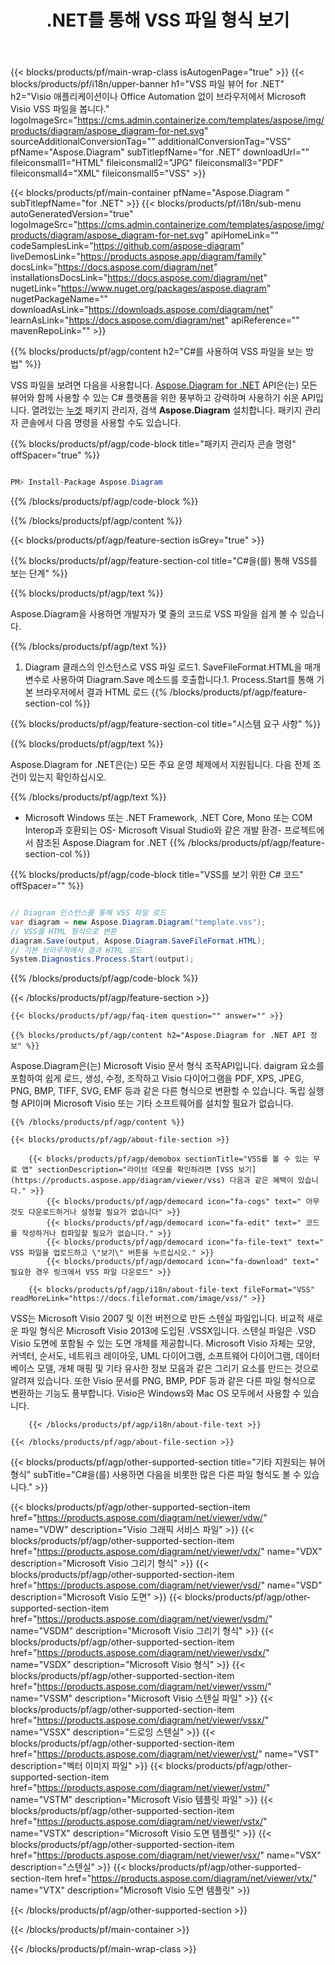 ﻿---
title: .NET를 통해 VSS 파일 형식 보기 
weight: 3190
url: /ko/net/viewer/vss/ 
description: C# 소스 코드는 .NET Framework, .NET Core, Mono 또는 COM Interop에서 VSS 문서를 로드, 렌더링 및 표시합니다.
---
{{< blocks/products/pf/main-wrap-class isAutogenPage="true" >}}
{{< blocks/products/pf/i18n/upper-banner h1="VSS 파일 뷰어 for .NET" h2="Visio 애플리케이션이나 Office Automation 없이 브라우저에서 Microsoft Visio VSS 파일을 봅니다." logoImageSrc="https://cms.admin.containerize.com/templates/aspose/img/products/diagram/aspose_diagram-for-net.svg" sourceAdditionalConversionTag="" additionalConversionTag="VSS" pfName="Aspose.Diagram" subTitlepfName="for .NET" downloadUrl="" fileiconsmall1="HTML" fileiconsmall2="JPG" fileiconsmall3="PDF" fileiconsmall4="XML" fileiconsmall5="VSS" >}}

{{< blocks/products/pf/main-container pfName="Aspose.Diagram " subTitlepfName="for .NET" >}}
{{< blocks/products/pf/i18n/sub-menu autoGeneratedVersion="true" logoImageSrc="https://cms.admin.containerize.com/templates/aspose/img/products/diagram/aspose_diagram-for-net.svg" apiHomeLink="" codeSamplesLink="https://github.com/aspose-diagram" liveDemosLink="https://products.aspose.app/diagram/family" docsLink="https://docs.aspose.com/diagram/net" installationsDocsLink="https://docs.aspose.com/diagram/net" nugetLink="https://www.nuget.org/packages/aspose.diagram" nugetPackageName="" downloadAsLink="https://downloads.aspose.com/diagram/net" learnAsLink="https://docs.aspose.com/diagram/net" apiReference="" mavenRepoLink="" >}}

{{% blocks/products/pf/agp/content h2="C#를 사용하여 VSS 파일을 보는 방법" %}}

 VSS 파일을 보려면 다음을 사용합니다.
 [Aspose.Diagram for .NET](https://products.aspose.com/diagram/net) 
 API은(는) 모든 뷰어와 함께 사용할 수 있는 C# 플랫폼을 위한 풍부하고 강력하며 사용하기 쉬운 API입니다. 열려있는
 [누겟](https://www.nuget.org/packages/aspose.diagram) 
 패키지 관리자, 검색
 **Aspose.Diagram** 
 설치합니다. 패키지 관리자 콘솔에서 다음 명령을 사용할 수도 있습니다.

{{% blocks/products/pf/agp/code-block title="패키지 관리자 콘솔 명령" offSpacer="true" %}}

```cs

PM> Install-Package Aspose.Diagram


```

{{% /blocks/products/pf/agp/code-block %}}

{{% /blocks/products/pf/agp/content %}}

{{< blocks/products/pf/agp/feature-section isGrey="true" >}}

{{% blocks/products/pf/agp/feature-section-col title="C#을(를) 통해 VSS를 보는 단계" %}}

{{% blocks/products/pf/agp/text %}}

 Aspose.Diagram을 사용하면 개발자가 몇 줄의 코드로 VSS 파일을 쉽게 볼 수 있습니다.

{{% /blocks/products/pf/agp/text %}}

1. Diagram 클래스의 인스턴스로 VSS 파일 로드1. SaveFileFormat.HTML을 매개변수로 사용하여 Diagram.Save 메소드를 호출합니다.1. Process.Start를 통해 기본 브라우저에서 결과 HTML 로드
{{% /blocks/products/pf/agp/feature-section-col %}}

{{% blocks/products/pf/agp/feature-section-col title="시스템 요구 사항" %}}

{{% blocks/products/pf/agp/text %}}

 Aspose.Diagram for .NET은(는) 모든 주요 운영 체제에서 지원됩니다. 다음 전제 조건이 있는지 확인하십시오.

{{% /blocks/products/pf/agp/text %}}

- Microsoft Windows 또는 .NET Framework, .NET Core, Mono 또는 COM Interop과 호환되는 OS- Microsoft Visual Studio와 같은 개발 환경- 프로젝트에서 참조된 Aspose.Diagram for .NET
{{% /blocks/products/pf/agp/feature-section-col %}}

{{% blocks/products/pf/agp/code-block title="VSS를 보기 위한 C# 코드" offSpacer="" %}}

```cs

// Diagram 인스턴스를 통해 VSS 파일 로드
var diagram = new Aspose.Diagram.Diagram("template.vss");
// VSS를 HTML 형식으로 변환
diagram.Save(output, Aspose.Diagram.SaveFileFormat.HTML);
// 기본 브라우저에서 결과 HTML 로드
System.Diagnostics.Process.Start(output);


```

{{% /blocks/products/pf/agp/code-block %}}

{{< /blocks/products/pf/agp/feature-section >}}

    {{< blocks/products/pf/agp/faq-item question="" answer="" >}}
 

<!-- aboutfile Starts -->

    {{% blocks/products/pf/agp/content h2="Aspose.Diagram for .NET API 정보" %}}

 Aspose.Diagram은(는) Microsoft Visio 문서 형식 조작API입니다. daigram 요소를 포함하여 쉽게 로드, 생성, 수정, 조작하고 Visio 다이어그램을 PDF, XPS, JPEG, PNG, BMP, TIFF, SVG, EMF 등과 같은 다른 형식으로 변환할 수 있습니다. 독립 실행형 API이며 Microsoft Visio 또는 기타 소프트웨어를 설치할 필요가 없습니다.  



    {{% /blocks/products/pf/agp/content %}}

    {{< blocks/products/pf/agp/about-file-section >}}

        {{< blocks/products/pf/agp/demobox sectionTitle="VSS를 볼 수 있는 무료 앱" sectionDescription="라이브 데모를 확인하려면 [VSS 보기](https://products.aspose.app/diagram/viewer/vss) 다음과 같은 혜택이 있습니다." >}}
            {{< blocks/products/pf/agp/democard icon="fa-cogs" text=" 아무것도 다운로드하거나 설정할 필요가 없습니다" >}}
            {{< blocks/products/pf/agp/democard icon="fa-edit" text=" 코드를 작성하거나 컴파일할 필요가 없습니다." >}}
            {{< blocks/products/pf/agp/democard icon="fa-file-text" text=" VSS 파일을 업로드하고 \"보기\" 버튼을 누르십시오." >}}
            {{< blocks/products/pf/agp/democard icon="fa-download" text=" 필요한 경우 링크에서 VSS 파일 다운로드" >}}

        {{< blocks/products/pf/agp/i18n/about-file-text fileFormat="VSS" readMoreLink="https://docs.fileformat.com/image/vss/" >}}
VSS는 Microsoft Visio 2007 및 이전 버전으로 만든 스텐실 파일입니다. 비교적 새로운 파일 형식은 Microsoft Visio 2013에 도입된 .VSSX입니다. 스텐실 파일은 .VSD Visio 도면에 포함될 수 있는 도면 개체를 제공합니다. Microsoft Visio 자체는 모양, 커넥터, 순서도, 네트워크 레이아웃, UML 다이어그램, 소프트웨어 다이어그램, 데이터베이스 모델, 개체 매핑 및 기타 유사한 정보 모음과 같은 그리기 요소를 만드는 것으로 알려져 있습니다. 또한 Visio 문서를 PNG, BMP, PDF 등과 같은 다른 파일 형식으로 변환하는 기능도 풍부합니다. Visio은 Windows와 Mac OS 모두에서 사용할 수 있습니다.

        {{< /blocks/products/pf/agp/i18n/about-file-text >}}

    {{< /blocks/products/pf/agp/about-file-section >}}

<!-- aboutfile Ends -->

{{< blocks/products/pf/agp/other-supported-section title="기타 지원되는 뷰어 형식" subTitle="C#을(를) 사용하면 다음을 비롯한 많은 다른 파일 형식도 볼 수 있습니다." >}}

{{< blocks/products/pf/agp/other-supported-section-item href="https://products.aspose.com/diagram/net/viewer/vdw/" name="VDW" description="Visio 그래픽 서비스 파일" >}}
{{< blocks/products/pf/agp/other-supported-section-item href="https://products.aspose.com/diagram/net/viewer/vdx/" name="VDX" description="Microsoft Visio 그리기 형식" >}}
{{< blocks/products/pf/agp/other-supported-section-item href="https://products.aspose.com/diagram/net/viewer/vsd/" name="VSD" description="Microsoft Visio 도면" >}}
{{< blocks/products/pf/agp/other-supported-section-item href="https://products.aspose.com/diagram/net/viewer/vsdm/" name="VSDM" description="Microsoft Visio 그리기 형식" >}}
{{< blocks/products/pf/agp/other-supported-section-item href="https://products.aspose.com/diagram/net/viewer/vsdx/" name="VSDX" description="Microsoft Visio 형식" >}}
{{< blocks/products/pf/agp/other-supported-section-item href="https://products.aspose.com/diagram/net/viewer/vssm/" name="VSSM" description="Microsoft Visio 스텐실 파일" >}}
{{< blocks/products/pf/agp/other-supported-section-item href="https://products.aspose.com/diagram/net/viewer/vssx/" name="VSSX" description="드로잉 스텐실" >}}
{{< blocks/products/pf/agp/other-supported-section-item href="https://products.aspose.com/diagram/net/viewer/vst/" name="VST" description="벡터 이미지 파일" >}}
{{< blocks/products/pf/agp/other-supported-section-item href="https://products.aspose.com/diagram/net/viewer/vstm/" name="VSTM" description="Microsoft Visio 템플릿 파일" >}}
{{< blocks/products/pf/agp/other-supported-section-item href="https://products.aspose.com/diagram/net/viewer/vstx/" name="VSTX" description="Microsoft Visio 도면 템플릿" >}}
{{< blocks/products/pf/agp/other-supported-section-item href="https://products.aspose.com/diagram/net/viewer/vsx/" name="VSX" description="스텐실" >}}
{{< blocks/products/pf/agp/other-supported-section-item href="https://products.aspose.com/diagram/net/viewer/vtx/" name="VTX" description="Microsoft Visio 도면 템플릿" >}}

{{< /blocks/products/pf/agp/other-supported-section >}}

{{< /blocks/products/pf/main-container >}}
    
{{< /blocks/products/pf/main-wrap-class >}}